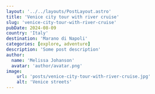 ```yaml
---
layout: '../../layouts/PostLayout.astro'
title: 'Venice city tour with river cruise'
slug: 'venice-city-tour-with-river-cruise'
pubDate: 2024-08-09
country: 'Italy'
destination: 'Marano di Napoli'
categories: [explore, adventure]
description: 'Some post description'
author:
  name: 'Melissa Johanson'
  avatar: 'author/avatar.png'
image:
    url: 'posts/venice-city-tour-with-river-cruise.jpg'
    alt: 'Venice streets'
---
```

